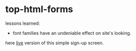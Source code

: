 # top-html-forms

lessons learned:
* font families have an undeniable effect on site's looking.

here [live](https://harunfr.github.io/top-html-forms/) version of this simple sign-up screen.

